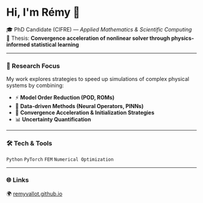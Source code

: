 # Hi, I'm Rémy 👋  

🎓 PhD Candidate (CIFRE) — *Applied Mathematics & Scientific Computing*  
📍 Thesis: **Convergence acceleration of nonlinear solver through physics-informed statistical learning**  

---

### 🔎 Research Focus

My work explores strategies to speed up simulations of complex physical systems by combining:  
- ⚡ **Model Order Reduction (POD, ROMs)**  
- 🧠 **Data-driven Methods (Neural Operators, PINNs)**  
- 🎯 **Convergence Acceleration & Initialization Strategies**  
- 📊 **Uncertainty Quantification**  

---

### 🛠️ Tech & Tools
`Python` `PyTorch` `FEM` `Numerical Optimization`  

---

### 🌐 Links
🌍 [remyvallot.github.io](https://remyvallot.github.io)  
